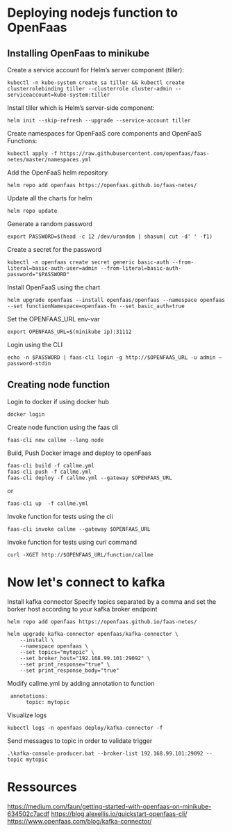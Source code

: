 # Deploying nodejs function to OpenFaas

## Installing OpenFaas to minikube

Create a service account for Helm’s server component (tiller):

```code
kubectl -n kube-system create sa tiller && kubectl create clusterrolebinding tiller --clusterrole cluster-admin --serviceaccount=kube-system:tiller
```

Install tiller which is Helm’s server-side component:

```code
helm init --skip-refresh --upgrade --service-account tiller
```

Create namespaces for OpenFaaS core components and OpenFaaS Functions:

```
kubectl apply -f https://raw.githubusercontent.com/openfaas/faas-netes/master/namespaces.yml
```

Add the OpenFaaS helm repository

```
helm repo add openfaas https://openfaas.github.io/faas-netes/
```

Update all the charts for helm

```
helm repo update
```

Generate a random password

```
export PASSWORD=$(head -c 12 /dev/urandom | shasum| cut -d' ' -f1)
```

Create a secret for the password

```
kubectl -n openfaas create secret generic basic-auth --from-literal=basic-auth-user=admin --from-literal=basic-auth-password="$PASSWORD"
```

Install OpenFaaS using the chart

```
helm upgrade openfaas --install openfaas/openfaas --namespace openfaas --set functionNamespace=openfaas-fn --set basic_auth=true
```

Set the OPENFAAS_URL env-var

```
export OPENFAAS_URL=$(minikube ip):31112
```

Login using the CLI

```
echo -n $PASSWORD | faas-cli login -g http://$OPENFAAS_URL -u admin — password-stdin
```

## Creating node function

Login to docker if using docker hub

```code
docker login
```

Create node function using the faas cli

```
faas-cli new callme --lang node
```

Build, Push Docker image and deploy to openFaas

```
faas-cli build -f callme.yml
faas-cli push -f callme.yml
faas-cli deploy -f callme.yml --gateway $OPENFAAS_URL
```

or

```
faas-cli up  -f callme.yml
```

Invoke function for tests using the cli

```
faas-cli invoke callme --gateway $OPENFAAS_URL
```

Invoke function for tests using curl command

```
curl -XGET http://$OPENFAAS_URL/function/callme
```

# Now let's connect to kafka

Install kafka connector
Specify topics separated by a comma and set the borker host according to your kafka broker endpoint

```
helm repo add openfaas https://openfaas.github.io/faas-netes/

helm upgrade kafka-connector openfaas/kafka-connector \
    --install \
    --namespace openfaas \
    --set topics="mytopic" \
    --set broker_host="192.168.99.101:29092" \
    --set print_response="true" \
    --set print_response_body="true"
```

Modify callme.yml by adding annotation to function

```
 annotations:
      topic: mytopic
```

Visualize logs

```
kubectl logs -n openfaas deploy/kafka-connector -f
```

Send messages to topic in order to validate trigger

```
.\kafka-console-producer.bat --broker-list 192.168.99.101:29092 --topic mytopic
```

# Ressources

https://medium.com/faun/getting-started-with-openfaas-on-minikube-634502c7acdf
https://blog.alexellis.io/quickstart-openfaas-cli/
https://www.openfaas.com/blog/kafka-connector/

